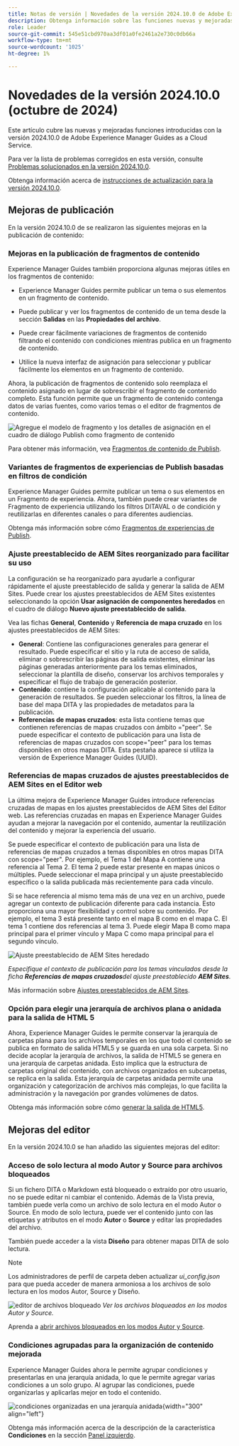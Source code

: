 ```yaml
---
title: Notas de versión | Novedades de la versión 2024.10.0 de Adobe Experience Manager Guides
description: Obtenga información sobre las funciones nuevas y mejoradas de la versión 2024.10.0 de Adobe Experience Manager Guides
role: Leader
source-git-commit: 545e51cbd970aa3df01a0fe2461a2e730c0db66a
workflow-type: tm+mt
source-wordcount: '1025'
ht-degree: 1%

---
```


# Novedades de la versión 2024.10.0 (octubre de 2024)

Este artículo cubre las nuevas y mejoradas funciones introducidas con la versión 2024.10.0 de Adobe Experience Manager Guides as a Cloud Service.

Para ver la lista de problemas corregidos en esta versión, consulte [Problemas solucionados en la versión 2024.10.0](fixed-issues-2024-10-0.md).

Obtenga información acerca de [instrucciones de actualización para la versión 2024.10.0](../release-info/upgrade-instructions-2024-10-0.md).


## Mejoras de publicación

En la versión 2024.10.0 de se realizaron las siguientes mejoras en la publicación de contenido:




### Mejoras en la publicación de fragmentos de contenido

Experience Manager Guides también proporciona algunas mejoras útiles en los fragmentos de contenido:

- Experience Manager Guides permite publicar un tema o sus elementos en un fragmento de contenido.

- Puede publicar y ver los fragmentos de contenido de un tema desde la sección **Salidas** en las **Propiedades del archivo**.


- Puede crear fácilmente variaciones de fragmentos de contenido filtrando el contenido con condiciones mientras publica en un fragmento de contenido.

- Utilice la nueva interfaz de asignación para seleccionar y publicar fácilmente los elementos en un fragmento de contenido.

Ahora, la publicación de fragmentos de contenido solo reemplaza el contenido asignado en lugar de sobrescribir el fragmento de contenido completo. Esta función permite que un fragmento de contenido contenga datos de varias fuentes, como varios temas o el editor de fragmentos de contenido.

![Agregue el modelo de fragmento y los detalles de asignación en el cuadro de diálogo Publish como fragmento de contenido](assets/content-fragment-mapping.png)

Para obtener más información, vea [Fragmentos de contenido de Publish](../user-guide/publish-content-fragment.md).


### Variantes de fragmentos de experiencias de Publish basadas en filtros de condición

Experience Manager Guides permite publicar un tema o sus elementos en un Fragmento de experiencia. Ahora, también puede crear variantes de Fragmento de experiencia utilizando los filtros DITAVAL o de condición y reutilizarlas en diferentes canales o para diferentes audiencias.

Obtenga más información sobre cómo [Fragmentos de experiencias de Publish](../user-guide/publish-experience-fragment.md).


### Ajuste preestablecido de AEM Sites reorganizado para facilitar su uso

La configuración se ha reorganizado para ayudarle a configurar rápidamente el ajuste preestablecido de salida y generar la salida de AEM Sites.
Puede crear los ajustes preestablecidos de AEM Sites existentes seleccionando la opción **Usar asignación de componentes heredados** en el cuadro de diálogo **Nuevo ajuste preestablecido de salida**.

Vea las fichas **General**, **Contenido** y **Referencia de mapa cruzado** en los ajustes preestablecidos de AEM Sites:
- **General**: Contiene las configuraciones generales para generar el resultado. Puede especificar el sitio y la ruta de acceso de salida, eliminar o sobrescribir las páginas de salida existentes, eliminar las páginas generadas anteriormente para los temas eliminados, seleccionar la plantilla de diseño, conservar los archivos temporales y especificar el flujo de trabajo de generación posterior.
- **Contenido**: contiene la configuración aplicable al contenido para la generación de resultados. Se pueden seleccionar los filtros, la línea de base del mapa DITA y las propiedades de metadatos para la publicación.
- **Referencias de mapas cruzados**: esta lista contiene temas que contienen referencias de mapas cruzados con ámbito =&quot;peer&quot;. Se puede especificar el contexto de publicación para una lista de referencias de mapas cruzados con scope=&quot;peer&quot; para los temas disponibles en otros mapas DITA. Esta pestaña aparece si utiliza la versión de Experience Manager Guides (UUID).



### Referencias de mapas cruzados de ajustes preestablecidos de AEM Sites en el Editor web

La última mejora de Experience Manager Guides introduce referencias cruzadas de mapas en los ajustes preestablecidos de AEM Sites del Editor web.
Las referencias cruzadas en mapas en Experience Manager Guides ayudan a mejorar la navegación por el contenido, aumentar la reutilización del contenido y mejorar la experiencia del usuario.


Se puede especificar el contexto de publicación para una lista de referencias de mapas cruzados a temas disponibles en otros mapas DITA con scope=&quot;peer&quot;. Por ejemplo, el Tema 1 del Mapa A contiene una referencia al Tema 2. El tema 2 puede estar presente en mapas únicos o múltiples.  Puede seleccionar el mapa principal y un ajuste preestablecido específico o la salida publicada más recientemente para cada vínculo.

Si se hace referencia al mismo tema más de una vez en un archivo, puede agregar un contexto de publicación diferente para cada instancia. Esto proporciona una mayor flexibilidad y control sobre su contenido. Por ejemplo, el tema 3 está presente tanto en el mapa B como en el mapa C. El tema 1 contiene dos referencias al tema 3. Puede elegir Mapa B como mapa principal para el primer vínculo y Mapa C como mapa principal para el segundo vínculo.

![Ajuste preestablecido de AEM Sites heredado](assets/aem-sites-legacy.png)

*Especifique el contexto de publicación para los temas vinculados desde la ficha **Referencias de mapas cruzados**del ajuste preestablecido **AEM Sites**.*

Más información sobre [Ajustes preestablecidos de AEM Sites](../user-guide/generate-output-aem-site.md).

### Opción para elegir una jerarquía de archivos plana o anidada para la salida de HTML 5

Ahora, Experience Manager Guides le permite conservar la jerarquía de carpetas plana para los archivos temporales en los que todo el contenido se publica en formato de salida HTML5 y se guarda en una sola carpeta.
Si no decide acoplar la jerarquía de archivos, la salida de HTML5 se genera en una jerarquía de carpetas anidada. Esto implica que la estructura de carpetas original del contenido, con archivos organizados en subcarpetas, se replica en la salida. Esta jerarquía de carpetas anidada permite una organización y categorización de archivos más complejas, lo que facilita la administración y la navegación por grandes volúmenes de datos.


Obtenga más información sobre cómo [generar la salida de HTML5](../user-guide/generate-output-html5.md).


## Mejoras del editor

En la versión 2024.10.0 se han añadido las siguientes mejoras del editor:

### Acceso de solo lectura al modo Autor y Source para archivos bloqueados

Si un fichero DITA o Markdown está bloqueado o extraído por otro usuario, no se puede editar ni cambiar el contenido. Además de la Vista previa, también puede verla como un archivo de solo lectura en el modo Autor o Source.
En modo de solo lectura, puede ver el contenido junto con las etiquetas y atributos en el modo **Autor** o **Source** y editar las propiedades del archivo.

También puede acceder a la vista **Diseño** para obtener mapas DITA de solo lectura.
>[!NOTE]
>
> Los administradores de perfil de carpeta deben actualizar *ui_config.json* para que pueda acceder de manera armoniosa a los archivos de solo lectura en los modos Autor, Source y Diseño.

![editor de archivos bloqueado](./assets/locked-file-editor.png)
*Ver los archivos bloqueados en los modos Autor y Source.*


Aprenda a [abrir archivos bloqueados en los modos Autor y Source](../user-guide/web-editor-edit-topics.md#open-locked-files-in-author-and-source-modes).


### Condiciones agrupadas para la organización de contenido mejorada

Experience Manager Guides ahora le permite agrupar condiciones y presentarlas en una jerarquía anidada, lo que le permite agregar varias condiciones a un solo grupo. Al agrupar las condiciones, puede organizarlas y aplicarlas mejor en todo el contenido.

![condiciones organizadas en una jerarquía anidada](assets/conditions-nested-hierarchy.png){width="300" align="left"}

Obtenga más información acerca de la descripción de la característica **Condiciones** en la sección [Panel izquierdo](../user-guide/web-editor-features.md#id2051EA0M0HS).




